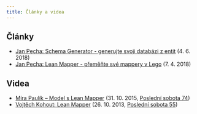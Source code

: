 ```yaml
---
title: Články a videa
---
```


## Články

* [Jan Pecha: Schema Generator - generujte svoji databázi z entit](https://www.janpecha.cz/blog/schemagenerator-generujte-svoji-databazi-z-entit/) (4. 6. 2018)
* [Jan Pecha: Lean Mapper - přeměňte své mappery v Lego](https://www.janpecha.cz/blog/leanmapper-premente-sve-mappery-v-lego/) (7. 4. 2018)


## Videa

* [Míra Paulík – Model s Lean Mapper](https://www.youtube.com/watch?v=fpVAgwBoEEc) (31. 10. 2015, [Poslední sobota 74](https://forum.nette.org/cs/24460-posledni-sobota-74-model-praha))
* [Vojtěch Kohout: Lean Mapper](https://www.youtube.com/watch?v=V7Lp9bxfNfg) (26. 10. 2013, [Poslední sobota 55](https://forum.nette.org/cs/15665-posledni-sobota-55-rijnova-praha-26-10-2013))

